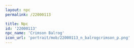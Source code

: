 ```yaml
---
layout: npc
permalink: /22000113

title: Npc
id: '22000113'
npc_name: 'Crimson Balrog'
icon_url: 'portrait/mob/22000113_n_balrogcrimson_p.png'
---
```

